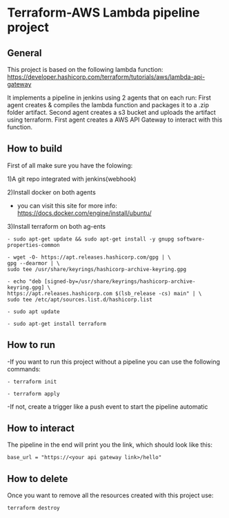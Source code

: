

Terraform-AWS Lambda pipeline project 
==========================

General
------------
This project is based on the following lambda function:
https://developer.hashicorp.com/terraform/tutorials/aws/lambda-api-gateway

It implements a pipeline in jenkins using 2 agents that on each run:
First agent creates & compiles the lambda function and packages it to a .zip folder artifact.
Second agent creates a s3 bucket and uploads the artifact using terraform.
First agent creates a AWS API Gateway to interact with this function.

How to build
------------
First of all make sure you have the folowing:

1)A git repo integrated with jenkins(webhook)

2)Install docker on both agents
- you can visit this site for more info: https://docs.docker.com/engine/install/ubuntu/

3)Install terraform on both ag-ents

```
- sudo apt-get update && sudo apt-get install -y gnupg software-properties-common
```

```
- wget -O- https://apt.releases.hashicorp.com/gpg | \
gpg --dearmor | \
sudo tee /usr/share/keyrings/hashicorp-archive-keyring.gpg
```

```
- echo "deb [signed-by=/usr/share/keyrings/hashicorp-archive-keyring.gpg] \
https://apt.releases.hashicorp.com $(lsb_release -cs) main" | \
sudo tee /etc/apt/sources.list.d/hashicorp.list
```

`- sudo apt update`

`- sudo apt-get install terraform`


How to run
------------
-If you want to run this project without a pipeline you can use the following commands:

`- terraform init`

`- terraform apply`

-If not, create a trigger like a push event to start the pipeline automatic


How to interact
------------
The pipeline in the end will print you the link, which should look like this:

`base_url = "https://<your api gateway link>/hello"`

How to delete
------------
Once you want to remove all the resources created with this project use:

`terraform destroy`
